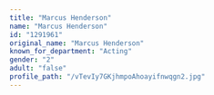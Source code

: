 ```yaml
---
title: "Marcus Henderson"
name: "Marcus Henderson"
id: "1291961"
original_name: "Marcus Henderson"
known_for_department: "Acting"
gender: "2"
adult: "false"
profile_path: "/vTevIy7GKjhmpoAhoayifnwqgn2.jpg"
---
```

